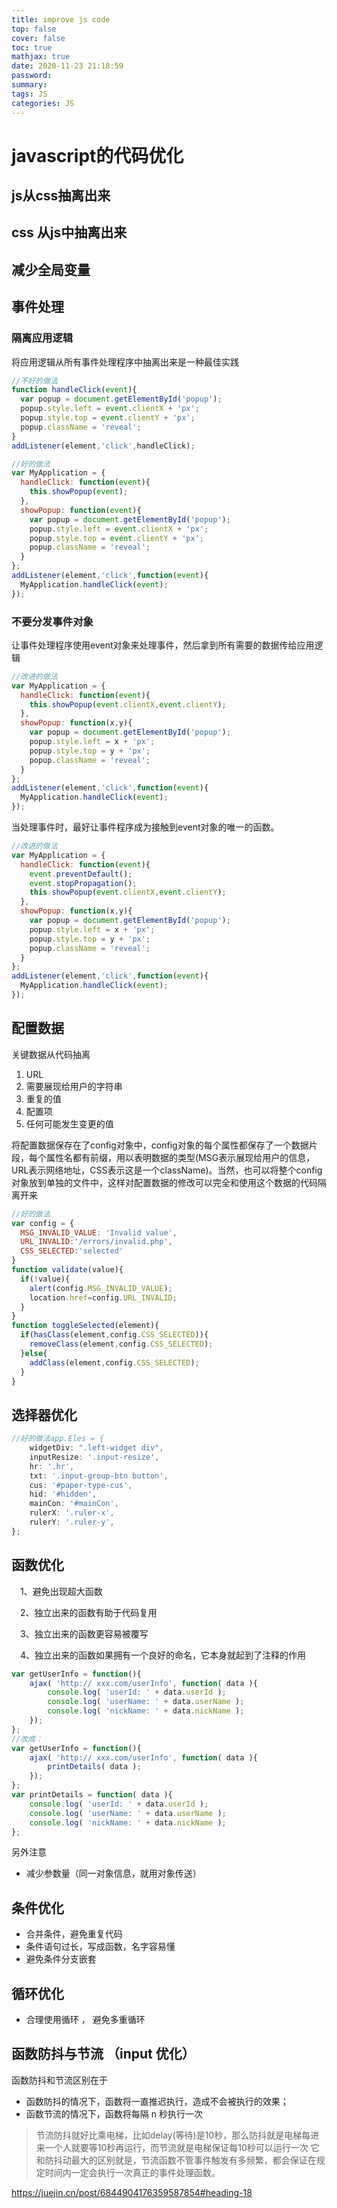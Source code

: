 ```yaml
---
title: improve js code
top: false
cover: false
toc: true
mathjax: true
date: 2020-11-23 21:18:59
password:
summary:
tags: JS
categories: JS
---
```


# javascript的代码优化

## js从css抽离出来

## css 从js中抽离出来

## 减少全局变量

## 事件处理

### 隔离应用逻辑

将应用逻辑从所有事件处理程序中抽离出来是一种最佳实践

```js
//不好的做法
function handleClick(event){
  var popup = document.getElementById('popup');
  popup.style.left = event.clientX + 'px';
  popup.style.top = event.clientY + 'px';
  popup.className = 'reveal';
}
addListener(element,'click',handleClick);

//好的做法
var MyApplication = {
  handleClick: function(event){
    this.showPopup(event);
  },
  showPopup: function(event){
    var popup = document.getElementById('popup');
    popup.style.left = event.clientX + 'px';
    popup.style.top = event.clientY + 'px';
    popup.className = 'reveal';
  }
};
addListener(element,'click',function(event){
  MyApplication.handleClick(event);
});
```

### 不要分发事件对象

让事件处理程序使用event对象来处理事件，然后拿到所有需要的数据传给应用逻辑

```js
//改进的做法
var MyApplication = {
  handleClick: function(event){
    this.showPopup(event.clientX,event.clientY);
  },
  showPopup: function(x,y){
    var popup = document.getElementById('popup');
    popup.style.left = x + 'px';
    popup.style.top = y + 'px';
    popup.className = 'reveal';
  }
};
addListener(element,'click',function(event){
  MyApplication.handleClick(event);
});
```

当处理事件时，最好让事件程序成为接触到event对象的唯一的函数。

```js
//改进的做法
var MyApplication = {
  handleClick: function(event){
    event.preventDefault();
    event.stopPropagation();
    this.showPopup(event.clientX,event.clientY);
  },
  showPopup: function(x,y){
    var popup = document.getElementById('popup');
    popup.style.left = x + 'px';
    popup.style.top = y + 'px';
    popup.className = 'reveal';
  }
};
addListener(element,'click',function(event){
  MyApplication.handleClick(event);
});
```

## 配置数据

关键数据从代码抽离

1. URL
2. 需要展现给用户的字符串
3. 重复的值
4. 配置项
5. 任何可能发生变更的值

将配置数据保存在了config对象中，config对象的每个属性都保存了一个数据片段，每个属性名都有前缀，用以表明数据的类型(MSG表示展现给用户的信息，URL表示网络地址，CSS表示这是一个className)。当然，也可以将整个config对象放到单独的文件中，这样对配置数据的修改可以完全和使用这个数据的代码隔离开来

```js
//好的做法
var config = {
  MSG_INVALID_VALUE: 'Invalid value',
  URL_INVALID:'/errors/invalid.php',
  CSS_SELECTED:'selected'
}
function validate(value){
  if(!value){
    alert(config.MSG_INVALID_VALUE);
    location.href=config.URL_INVALID;
  }
}
function toggleSelected(element){
  if(hasClass(element,config.CSS_SELECTED)){
    removeClass(element,config.CSS_SELECTED);
  }else{
    addClass(element,config.CSS_SELECTED);
  }
}
```

## 选择器优化

```js
//好的做法app.Eles = {
    widgetDiv: ".left-widget div",
    inputResize: '.input-resize',
    hr: '.hr',
    txt: '.input-group-btn button',
    cus: '#paper-type-cus',
    hid: '#hidden',
    mainCon: '#mainCon',
    rulerX: '.ruler-x',
    rulerY: '.ruler-y',
};
```

## 函数优化

　1、避免出现超大函数

　2、独立出来的函数有助于代码复用

　3、独立出来的函数更容易被覆写

　4、独立出来的函数如果拥有一个良好的命名，它本身就起到了注释的作用

```js
var getUserInfo = function(){
    ajax( 'http:// xxx.com/userInfo', function( data ){
        console.log( 'userId: ' + data.userId );
        console.log( 'userName: ' + data.userName );
        console.log( 'nickName: ' + data.nickName );
    });
};
//改成：
var getUserInfo = function(){
    ajax( 'http:// xxx.com/userInfo', function( data ){
        printDetails( data );
    });
};
var printDetails = function( data ){
    console.log( 'userId: ' + data.userId );
    console.log( 'userName: ' + data.userName );
    console.log( 'nickName: ' + data.nickName );
};
```

另外注意

- 减少参数量（同一对象信息，就用对象传送）

## 条件优化

- 合并条件，避免重复代码
- 条件语句过长，写成函数，名字容易懂
- 避免条件分支嵌套

## 循环优化

- 合理使用循环 ， 避免多重循环

## 函数防抖与节流 （input 优化）

函数防抖和节流区别在于

- 函数防抖的情况下，函数将一直推迟执行，造成不会被执行的效果；
- 函数节流的情况下，函数将每隔 n 秒执行一次

> 节流防抖就好比乘电梯，比如delay(等待)是10秒，那么防抖就是电梯每进来一个人就要等10秒再运行，而节流就是电梯保证每10秒可以运行一次
> 它和防抖动最大的区别就是，节流函数不管事件触发有多频繁，都会保证在规定时间内一定会执行一次真正的事件处理函数。


https://juejin.cn/post/6844904176359587854#heading-18
